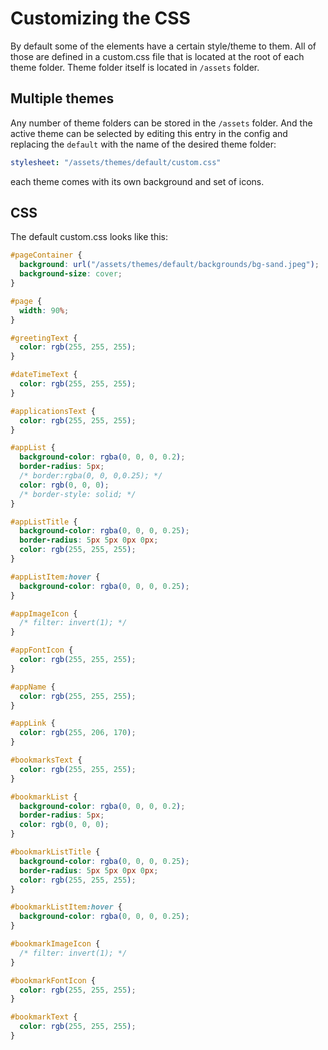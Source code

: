 # Customizing the CSS
By default some of the elements have a certain style/theme to them. All of those are defined in a custom.css file that is located at the root of each theme folder. Theme folder itself is located in `/assets` folder.

## Multiple themes
Any number of theme folders can be stored in the `/assets` folder. And the active theme can be selected by editing this entry in the config and replacing the `default` with the name of the desired theme folder:
```yaml
stylesheet: "/assets/themes/default/custom.css"
```
each theme comes with its own background and set of icons.

## CSS
The default custom.css looks like this:
```css
#pageContainer {
  background: url("/assets/themes/default/backgrounds/bg-sand.jpeg");
  background-size: cover;
}

#page {
  width: 90%;
}

#greetingText {
  color: rgb(255, 255, 255);
}

#dateTimeText {
  color: rgb(255, 255, 255);
}

#applicationsText {
  color: rgb(255, 255, 255);
}

#appList {
  background-color: rgba(0, 0, 0, 0.2);
  border-radius: 5px;
  /* border:rgba(0, 0, 0,0.25); */
  color: rgb(0, 0, 0);
  /* border-style: solid; */
}

#appListTitle {
  background-color: rgba(0, 0, 0, 0.25);
  border-radius: 5px 5px 0px 0px;
  color: rgb(255, 255, 255);
}

#appListItem:hover {
  background-color: rgba(0, 0, 0, 0.25);
}

#appImageIcon {
  /* filter: invert(1); */
}

#appFontIcon {
  color: rgb(255, 255, 255);
}

#appName {
  color: rgb(255, 255, 255);
}

#appLink {
  color: rgb(255, 206, 170);
}

#bookmarksText {
  color: rgb(255, 255, 255);
}

#bookmarkList {
  background-color: rgba(0, 0, 0, 0.2);
  border-radius: 5px;
  color: rgb(0, 0, 0);
}

#bookmarkListTitle {
  background-color: rgba(0, 0, 0, 0.25);
  border-radius: 5px 5px 0px 0px;
  color: rgb(255, 255, 255);
}

#bookmarkListItem:hover {
  background-color: rgba(0, 0, 0, 0.25);
}

#bookmarkImageIcon {
  /* filter: invert(1); */
}

#bookmarkFontIcon {
  color: rgb(255, 255, 255);
}

#bookmarkText {
  color: rgb(255, 255, 255);
}

```